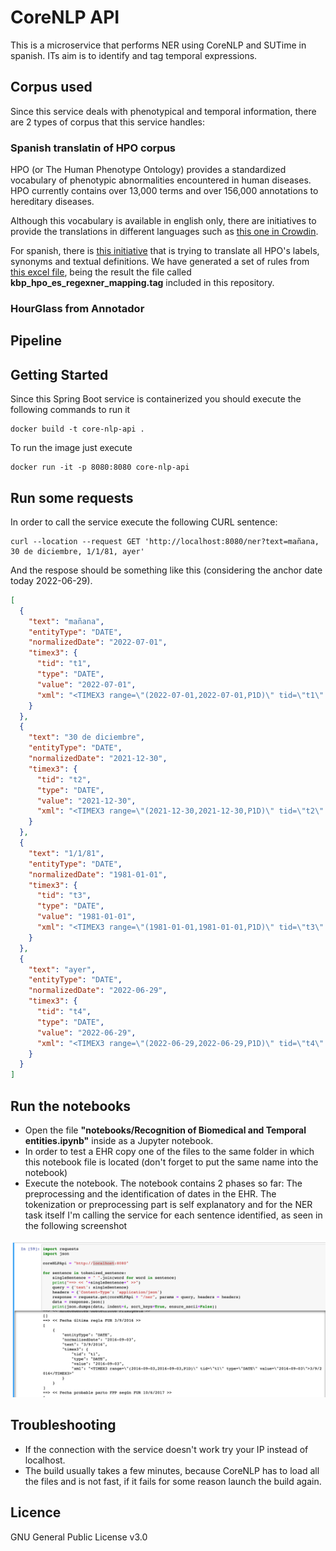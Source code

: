 # CoreNLP API

This is a microservice that performs NER using CoreNLP and SUTime in spanish. ITs aim is to identify and tag temporal expressions.

## Corpus used

Since this service deals with phenotypical and temporal information, there are 2 types of corpus that this service handles:

### Spanish translatin of HPO corpus

HPO (or The Human Phenotype Ontology) provides a standardized vocabulary of phenotypic abnormalities encountered in human diseases. 
HPO currently contains over 13,000 terms and over 156,000 annotations to hereditary diseases. 

Although this vocabulary is available in english only, there are initiatives to provide the translations in different languages such as [this one in Crowdin](https://crowdin.com/project/hpo-translation).

For spanish, there is [this initiative](https://github.com/drseb/HPO-translations) that is trying to translate all HPO's labels, synonyms and textual definitions. 
We have generated a set of rules from [this excel file](https://github.com/drseb/HPO-translations/blob/master/offline-translations/spanish/orig/HPO-Spanish.xlsx), being the result the file called __kbp_hpo_es_regexner_mapping.tag__ included in this repository.

### HourGlass from Annotador

## Pipeline

## Getting Started

Since this Spring Boot service is containerized you should execute the following commands to run it

```
docker build -t core-nlp-api .
```

To run the image just execute

```
docker run -it -p 8080:8080 core-nlp-api
```

## Run some requests

In order to call the service execute the following CURL sentence:

```
curl --location --request GET 'http://localhost:8080/ner?text=mañana, 30 de diciembre, 1/1/81, ayer'
```

And the respose should be something like this (considering the anchor date today 2022-06-29).

```json
[
  {
    "text": "mañana",
    "entityType": "DATE",
    "normalizedDate": "2022-07-01",
    "timex3": {
      "tid": "t1",
      "type": "DATE",
      "value": "2022-07-01",
      "xml": "<TIMEX3 range=\"(2022-07-01,2022-07-01,P1D)\" tid=\"t1\" type=\"DATE\" value=\"2022-07-01\">maￃﾱana</TIMEX3>"
    }
  },
  {
    "text": "30 de diciembre",
    "entityType": "DATE",
    "normalizedDate": "2021-12-30",
    "timex3": {
      "tid": "t2",
      "type": "DATE",
      "value": "2021-12-30",
      "xml": "<TIMEX3 range=\"(2021-12-30,2021-12-30,P1D)\" tid=\"t2\" type=\"DATE\" value=\"2021-12-30\">30 de diciembre</TIMEX3>"
    }
  },
  {
    "text": "1/1/81",
    "entityType": "DATE",
    "normalizedDate": "1981-01-01",
    "timex3": {
      "tid": "t3",
      "type": "DATE",
      "value": "1981-01-01",
      "xml": "<TIMEX3 range=\"(1981-01-01,1981-01-01,P1D)\" tid=\"t3\" type=\"DATE\" value=\"1981-01-01\">1/1/81</TIMEX3>"
    }
  },
  {
    "text": "ayer",
    "entityType": "DATE",
    "normalizedDate": "2022-06-29",
    "timex3": {
      "tid": "t4",
      "type": "DATE",
      "value": "2022-06-29",
      "xml": "<TIMEX3 range=\"(2022-06-29,2022-06-29,P1D)\" tid=\"t4\" type=\"DATE\" value=\"2022-06-29\">ayer</TIMEX3>"
    }
  }
]
```

## Run the notebooks

* Open the file __"notebooks/Recognition of Biomedical and Temporal entities.ipynb"__ inside as a Jupyter notebook.
* In order to test a EHR copy one of the files to the same folder in which this notebook file is located (don't forget to put the same name into the notebook)
* Execute the notebook. The notebook contains 2 phases so far: The preprocessing and the identification of dates in the EHR. The tokenization or preprocessing part is self explanatory and for the NER task itself I'm calling the service for each sentence identified, as seen in the following screenshot

![img.png](img.png)

## Troubleshooting

* If the connection with the service doesn't work try your IP instead of localhost.
* The build usually takes a few minutes, because CoreNLP has to load all the files and is not fast, if it fails for some reason launch the build again.

## Licence

GNU General Public License v3.0